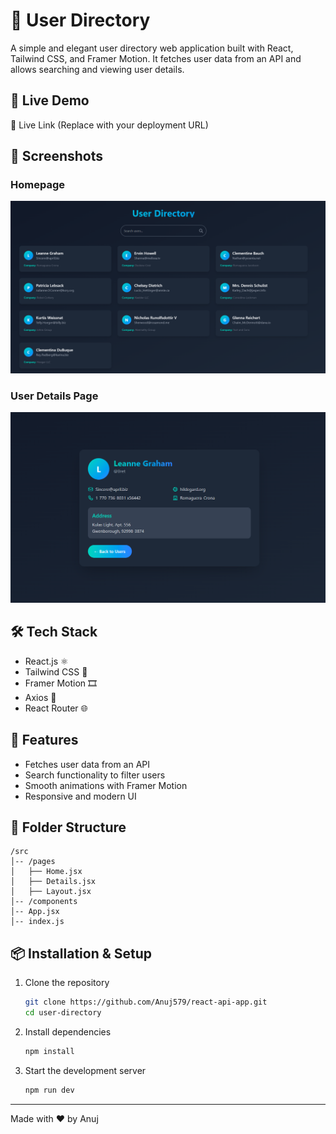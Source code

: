 # 📘 User Directory

A simple and elegant user directory web application built with React, Tailwind CSS, and Framer Motion. It fetches user data from an API and allows searching and viewing user details.

## 🚀 Live Demo

🔗 Live Link (Replace with your deployment URL)

## 📸 Screenshots

### Homepage

![Homepage](screenshots/homepage.png)

### User Details Page

![User Details](screenshots/detailspage.png)

## 🛠 Tech Stack

- React.js ⚛️
- Tailwind CSS 🎨
- Framer Motion 🎞️
- Axios 📡
- React Router 🌐

## 🔧 Features

- Fetches user data from an API
- Search functionality to filter users
- Smooth animations with Framer Motion
- Responsive and modern UI

## 📂 Folder Structure

```
/src
│-- /pages
│   ├── Home.jsx
│   ├── Details.jsx
│   ├── Layout.jsx
│-- /components
│-- App.jsx
│-- index.js
```

## 📦 Installation & Setup

1. Clone the repository
   ```bash
   git clone https://github.com/Anuj579/react-api-app.git
   cd user-directory
   ```
2. Install dependencies
   ```bash
   npm install
   ```
3. Start the development server
   ```bash
   npm run dev
   ```

---

Made with ❤️ by Anuj
